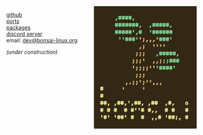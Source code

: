 <img align="right" src="res/bonsai.png">

[github](http://github.com/mitchweaver/bonsai)  
[ports](http://github.com/mitchweaver/bonsai/tree/master/ports)  
[packages](http://bonsai-linux.org/pkgs)  
[discord server](http://discord.gg/FwbTB9R)  
email: <dev@bonsai-linux.org>

*(under construction)*
